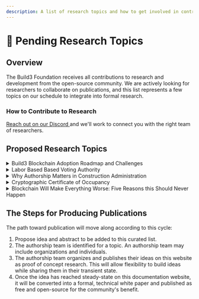 ```yaml
---
description: A list of research topics and how to get involved in contributing.
---
```


# 📢 Pending Research Topics

## Overview

The Build3 Foundation receives all contributions to research and development from the open-source community. We are actively looking for researchers to collaborate on publications, and this list represents a few topics on our schedule to integrate into formal research.

### How to Contribute to Research&#x20;

[Reach out on our Discord ](https://discord.gg/jJhp58PFA2)and we'll work to connect you with the right team of researchers.

## Proposed Research Topics

<details>

<summary>Build3 Blockchain Adoption Roadmap and Challenges</summary>

#### Nominated Authorship Team:&#x20;

#### **\[awaiting nomination]**

### Abstract

A proposed publication to discuss the roadmap for implementing a public utility supervision blockchain. This research would discover the full road map in a logical order from easiest to most difficult to implement. An example features road map may look like this:

1. **Professional Licensure Authorship:** Cryptographic Signatures representing Architectural and Engineering Seals. This functions as the start of the identity network as well (proof of licensee).
2. **Construction Submittals:** Cryptographically signed by the issuer and signed by the reviewer(s)
3. **Permitting:** Permits signed on-chain by the submitting parties and signed by the approving authority having jurisdiction. This topic also requires thinking about the International Building Code, Chapter 1, or other codes are written that address permitting requirements.
4. **Inspections:** Similar to permitting, but for proof of the state of inspection.
5. **Maintenance:**  This may be discussed as an interoperable parachain on the Polkdatot network or some other parachain based network that could share state and security with the build3 network.
6. **Property Identity:** The contributions from the build3 network related to proof of supervision would be identity markers about a specific property. Each renovation from start to end of a building would contain the proof of supervision process that helped to secure the safety of the building itself. This would have insurability implications worth researching.
7. **GIS Maps:** Proof of supervision of land survey work which would be tied directly to the public GIS map systems.

### Related Research

* [Adoption of Blockchain Technology through Digital Twins in the Construction Industry 4.0: A PESTELS Approach](https://www.mdpi.com/2075-5309/11/12/670/pdf)

</details>

<details>

<summary>Labor Based Based Voting Authority</summary>

#### Nominated Authorship Team:&#x20;

#### **Phillip Brock, Author**

**Ken Shultz, Editor**

### **Abstract**

Blockchain enthusiasts usually tout the benefits of decentralization. Unfortunately, many of the features baked into the technology ultimately lead to a re-centralization in myriad ways. A small [central group of miner farms](https://www.sunbirddcim.com/infographic/largest-bitcoin-mining-farms-world) generally controls all rewards on the bitcoin network. When it comes to voting mechanisms, most involve the spending of coins, which makes voter authority directly proportional to their access to funds.&#x20;

A proposed solution to this problem involves removing or reducing the possibility of exponential relationships from voting power. Non-transferrable voting tokens are issues based on a user's contribution to the network. You earn voting tokens as you review, submit, or otherwise interact with the system. These tokens are non-transferrable, would be burned when used for voting, and may expire after some time. This paper will explore these ideas and propose technical standards for developers to implement as a pallet on the chain. This voting token introduces a new token that is not nonfungible (NFT) nor technically wholly fungible.

[Click here to view this project's documentation progress](labor-based-voting-authority.md)





</details>

<details>

<summary>Why Authorship Matters in Construction Administration</summary>

#### Nominated Authorship Team:&#x20;

#### **\[awaiting nomination]**

### **Abstract**

Construction drawings generally require submittals such as product data, shop drawings, product samples, and other elements. Each contractor on the job must submit the specified deliverables in order to conform to the specifications of the supervised construction documents.&#x20;

We currently have no way to determine whether the architect or engineer is reviewing the exact same information submitted by the author (usually a trade contractor).\
\
The submittals are tied to the construction project and are signed by the issuer(s) as well as the reviewers(s). The designer of record has proof that the author of the submittal is the contractor performing the work, and the contractor has proof that the engineer of record is the author of the review or approval.

This mechanism also provides proof of compliance with specifications. It is now possible to prove if submittals were given to and approved by appropriate supervising authorities before construction was permitted.&#x20;

The public authorship proof lends to transparency and accountability in this system would increase the likelihood of code-compliant installation ultimately having the effect of increasing security for building occupants.

</details>

<details>

<summary>Cryptographic Certificate of Occupancy</summary>

#### Nominated Authorship Team:&#x20;

#### **\[awaiting nomination]**

### **Abstract**

With architectural and engineering seals, Construction Administration, permit review and approval, and inspections authorship proofs resolved, it isn't a stretch of the mind to consider the Certificate of Occupancy itself as fundamental to the blockchain. The building design and construction cycle would be tied together with minimal disruption to existing workflows, directly to the Occupancy Certificate.

This new cryptographic token will tie to the building identity and introduce new features for a certificate of occupancy that could never have previously existed. This topic encourages the authors' imagination to explore those new features and document them as formal technical specifications.

</details>

<details>

<summary>Blockchain Will Make Everything Worse: Five Reasons this Should Never Happen</summary>

#### Nominated Authorship Team:&#x20;

#### **\[awaiting nomination]**

### **Abstract**

The purpose of this research is to dig deeply into those advocating strongly against blockchain technology, and web3 in general, for ethical, economic, social, or other notable concerns. This will encourage our organization to understand the existential threats technology presents. With those threats identified, Build3 can work to resolve or mitigate them within the protocol.

This paper is particularly interesting as it poses a great threat to Build3 claims and may serve to disprove them and dismantle the work completed to date to advance the technology. That being said, it's better to learn that sooner than later.

### Related Research

* [**Line Goes Up**](https://www.youtube.com/watch?v=YQ\_xWvX1n9g) - A two-hour documentary by Dan Olson with the general claim that blockchain technology is unnecessary financialization of everything that empowers the wealthy, fixes nothing, encourages fraud, and generally makes everything in the existing broken system much, much worse.
* [**The Third Web**](https://tante.cc/2021/12/17/the-third-web/) **** - A well-articulated summary discussing topics such as negative freedom, censorship, code-is-law problems, transactionalism, and ownership. It continues to discuss some of the primary problems including scaling, The Oracle Problem, ownership fallacies, climate destruction, pyramid scheme / bigger fool, and the general claim that VCs will fundamentally re-centralize what was intended to be decentralized.&#x20;
  * From the website, "Web3 is a web of ownership. Every object is owned by someone, every object can be traded to someone else."&#x20;
  * _The above claim is not necessarily true. Build3 is about authorship, no ownership. This is a fundamental difference between the criticisms (generally focused on flaws inherent to fintech and so claims generally reside in the claim that blockchain is the finacialization of all things). It must be differentiated: Build3 is concerned with authorship for the purposes of construction supervision authority._
* __[_**Web3 is Going Great**_ ](https://web3isgoinggreat.com)_- A curated timeline of fraud and scams in blockchain to emphasize the problem with scams and fraud._





</details>

## The Steps for Producing Publications

The path toward publication will move along according to this cycle:

1. Propose idea and abstract to be added to this curated list.
2. The authorship team is identified for a topic. An authorship team may include organizations and individuals.
3. The authorship team organizes and publishes their ideas on this website as proof of concept research. This will allow flexibility to build ideas while sharing them in their transient state.
4. Once the idea has reached steady-state on this documentation website, it will be converted into a formal, technical white paper and published as free and open-source for the community's benefit.
